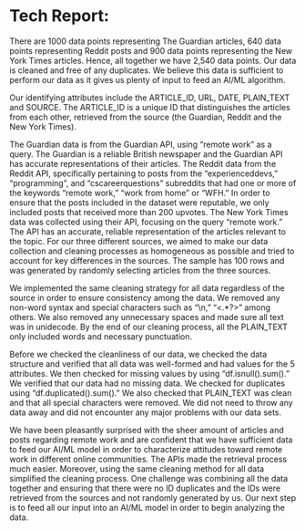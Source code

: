 # Tech Report:


There are 1000 data points representing The Guardian articles, 640 data points representing Reddit posts and 900 data points representing the New York Times articles. Hence, all together we have 2,540 data points. Our data is cleaned and free of any duplicates. We believe this data is sufficient to perform our data as it gives us plenty of input to feed an AI/ML algorithm. 
  
Our identifying attributes include the ARTICLE_ID, URL, DATE, PLAIN_TEXT and SOURCE. The ARTICLE_ID is a unique ID that distinguishes the articles from each other, retrieved from the source (the Guardian, Reddit and the New York Times). 
  
The Guardian data is from the Guardian API, using “remote work” as a query. The Guardian is a reliable British newspaper and the Guardian API has accurate representations of their articles. The Reddit data from the Reddit API, specifically pertaining to posts from the “experienceddevs,” “programming”, and “cscareerquestions” subreddits that had one or more of the keywords “remote work,” “work from home” or “WFH.” In order to ensure that the posts included in the dataset were reputable, we only included posts that received more than 200 upvotes. The New York Times data was collected using their API, focusing on the query “remote work.” The API has an accurate, reliable representation of the articles relevant to the topic. For our three different sources, we aimed to make our data collection and cleaning processes as homogeneous as possible and tried to account for key differences in the sources. The sample has 100 rows and was generated by randomly selecting articles from the three sources.
  
We implemented the same cleaning strategy for all data regardless of the source in order to ensure consistency among the data. We removed any non-word syntax and special characters such as “\n,” “<.*?>” among others. We also removed any unnecessary spaces and made sure all text was in unidecode. By the end of our cleaning process, all the PLAIN_TEXT only included words and necessary punctuation.

Before we checked the cleanliness of our data, we checked the data structure and verified that all data was well-formed and had values for the 5 attributes. We then checked for missing values by using “df.isnull().sum().” We verified that our data had no missing data. We checked for duplicates using “df.duplicated().sum().” We also checked that PLAIN_TEXT was clean and that all special characters were removed. We did not need to throw any data away and did not encounter any major problems with our data sets.

We have been pleasantly surprised with the sheer amount of articles and posts regarding remote work and are confident that we have sufficient data to feed our AI/ML model in order to characterize attitudes toward remote work in different online communities. The APIs made the retrieval process much easier. Moreover, using the same cleaning method for all data simplified the cleaning process. One challenge was combining all the data together and ensuring that there were no ID duplicates and the IDs were retrieved from the sources and not randomly generated by us. Our next step is to feed all our input into an AI/ML model in order to begin analyzing the data.
